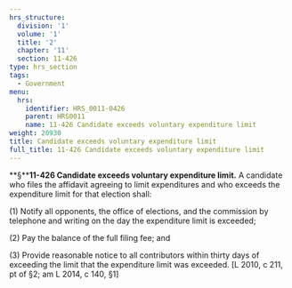```yaml
---
hrs_structure:
  division: '1'
  volume: '1'
  title: '2'
  chapter: '11'
  section: 11-426
type: hrs_section
tags:
  - Government
menu:
  hrs:
    identifier: HRS_0011-0426
    parent: HRS0011
    name: 11-426 Candidate exceeds voluntary expenditure limit
weight: 20930
title: Candidate exceeds voluntary expenditure limit
full_title: 11-426 Candidate exceeds voluntary expenditure limit
---
```

**§****11-426 Candidate exceeds voluntary expenditure limit.** A candidate who files the affidavit agreeing to limit expenditures and who exceeds the expenditure limit for that election shall:

(1) Notify all opponents, the office of elections, and the commission by telephone and writing on the day the expenditure limit is exceeded;

(2) Pay the balance of the full filing fee; and

(3) Provide reasonable notice to all contributors within thirty days of exceeding the limit that the expenditure limit was exceeded. [L 2010, c 211, pt of §2; am L 2014, c 140, §1]